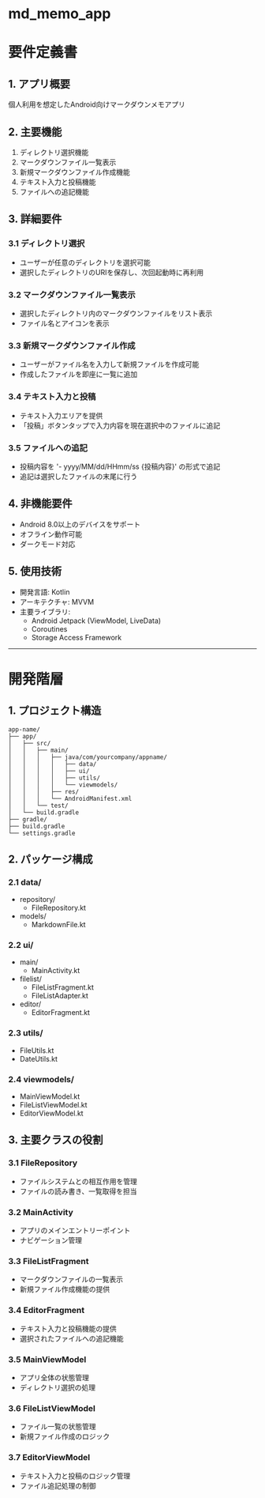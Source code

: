 # md_memo_app

# 要件定義書

## 1. アプリ概要
個人利用を想定したAndroid向けマークダウンメモアプリ

## 2. 主要機能
1. ディレクトリ選択機能
2. マークダウンファイル一覧表示
3. 新規マークダウンファイル作成機能
4. テキスト入力と投稿機能
5. ファイルへの追記機能

## 3. 詳細要件
### 3.1 ディレクトリ選択
- ユーザーが任意のディレクトリを選択可能
- 選択したディレクトリのURIを保存し、次回起動時に再利用

### 3.2 マークダウンファイル一覧表示
- 選択したディレクトリ内のマークダウンファイルをリスト表示
- ファイル名とアイコンを表示

### 3.3 新規マークダウンファイル作成
- ユーザーがファイル名を入力して新規ファイルを作成可能
- 作成したファイルを即座に一覧に追加

### 3.4 テキスト入力と投稿
- テキスト入力エリアを提供
- 「投稿」ボタンタップで入力内容を現在選択中のファイルに追記

### 3.5 ファイルへの追記
- 投稿内容を '- yyyy/MM/dd/HHmm/ss {投稿内容}' の形式で追記
- 追記は選択したファイルの末尾に行う

## 4. 非機能要件
- Android 8.0以上のデバイスをサポート
- オフライン動作可能
- ダークモード対応

## 5. 使用技術
- 開発言語: Kotlin
- アーキテクチャ: MVVM
- 主要ライブラリ:
  - Android Jetpack (ViewModel, LiveData)
  - Coroutines
  - Storage Access Framework

---

# 開発階層

## 1. プロジェクト構造
```
app-name/
├── app/
│   ├── src/
│   │   ├── main/
│   │   │   ├── java/com/yourcompany/appname/
│   │   │   │   ├── data/
│   │   │   │   ├── ui/
│   │   │   │   ├── utils/
│   │   │   │   └── viewmodels/
│   │   │   ├── res/
│   │   │   └── AndroidManifest.xml
│   │   └── test/
│   └── build.gradle
├── gradle/
├── build.gradle
└── settings.gradle
```

## 2. パッケージ構成
### 2.1 data/
- repository/
  - FileRepository.kt
- models/
  - MarkdownFile.kt

### 2.2 ui/
- main/
  - MainActivity.kt
- filelist/
  - FileListFragment.kt
  - FileListAdapter.kt
- editor/
  - EditorFragment.kt

### 2.3 utils/
- FileUtils.kt
- DateUtils.kt

### 2.4 viewmodels/
- MainViewModel.kt
- FileListViewModel.kt
- EditorViewModel.kt

## 3. 主要クラスの役割
### 3.1 FileRepository
- ファイルシステムとの相互作用を管理
- ファイルの読み書き、一覧取得を担当

### 3.2 MainActivity
- アプリのメインエントリーポイント
- ナビゲーション管理

### 3.3 FileListFragment
- マークダウンファイルの一覧表示
- 新規ファイル作成機能の提供

### 3.4 EditorFragment
- テキスト入力と投稿機能の提供
- 選択されたファイルへの追記機能

### 3.5 MainViewModel
- アプリ全体の状態管理
- ディレクトリ選択の処理

### 3.6 FileListViewModel
- ファイル一覧の状態管理
- 新規ファイル作成のロジック

### 3.7 EditorViewModel
- テキスト入力と投稿のロジック管理
- ファイル追記処理の制御
